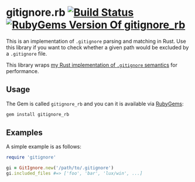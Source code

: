 # gitignore.rb [![Build Status](https://travis-ci.org/nathankleyn/gitignore.rb.svg)](https://travis-ci.org/nathankleyn/gitignore.rb) [![RubyGems Version Of gitignore_rb](https://img.shields.io/gem/v/gitignore_rb.svg)](https://rubygems.org/gems/gitignore_rb)

This is an implementation of `.gitignore` parsing and matching in Rust. Use this library if you want to check whether a given path would be excluded by a `.gitignore` file.

This library wraps [my Rust implementation of `.gitignore` semantics](https://github.com/nathankleyn/gitignore.rs) for performance.

## Usage

The Gem is called `gitignore_rb` and you can it is available via [RubyGems](https://rubygems.org/gems/gitignore_rb):

```sh
gem install gitignore_rb
```

## Examples

A simple example is as follows:

```ruby
require 'gitignore'

gi = GitIgnore.new('/path/to/.gitignore')
gi.included_files #=> ['foo', 'bar', 'lux/win', ...]
```
